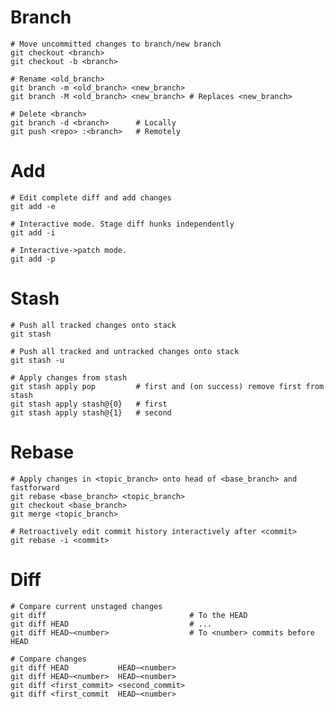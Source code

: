 
# Branch

    # Move uncommitted changes to branch/new branch
    git checkout <branch>
    git checkout -b <branch>

    # Rename <old_branch>
    git branch -m <old_branch> <new_branch>
    git branch -M <old_branch> <new_branch> # Replaces <new_branch>

    # Delete <branch>
    git branch -d <branch>      # Locally
    git push <repo> :<branch>   # Remotely


# Add

    # Edit complete diff and add changes
    git add -e

    # Interactive mode. Stage diff hunks independently
    git add -i

    # Interactive->patch mode. 
    git add -p

# Stash

    # Push all tracked changes onto stack
    git stash

    # Push all tracked and untracked changes onto stack
    git stash -u

    # Apply changes from stash
    git stash apply pop         # first and (on success) remove first from stash
    git stash apply stash@{0}   # first
    git stash apply stash@{1}   # second

# Rebase

    # Apply changes in <topic_branch> onto head of <base_branch> and fastforward
    git rebase <base_branch> <topic_branch>
    git checkout <base_branch>
    git merge <topic_branch>

    # Retroactively edit commit history interactively after <commit>
    git rebase -i <commit>

# Diff
    
    # Compare current unstaged changes
    git diff                                # To the HEAD
    git diff HEAD                           # ...
    git diff HEAD~<number>                  # To <number> commits before HEAD

    # Compare changes
    git diff HEAD           HEAD~<number>   
    git diff HEAD~<number>  HEAD~<number>
    git diff <first_commit> <second_commit>
    git diff <first_commit  HEAD~<number>
